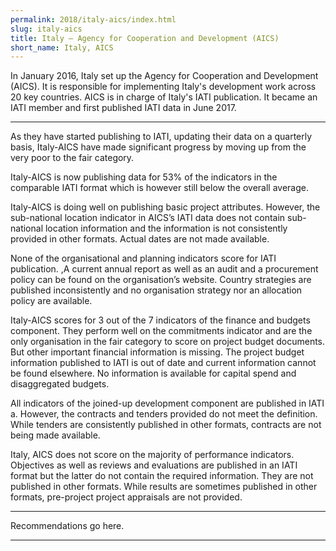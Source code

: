 ```yaml
---
permalink: 2018/italy-aics/index.html
slug: italy-aics
title: Italy – Agency for Cooperation and Development (AICS)
short_name: Italy, AICS
---
```


In January 2016, Italy set up the Agency for Cooperation and Development (AICS). It is responsible for implementing Italy's development work across 20 key countries. AICS is in charge of Italy's IATI publication. It became an IATI member and first published IATI data in June 2017. 

---

As they have started publishing to IATI, updating their data on a quarterly basis, Italy-AICS have made significant progress by moving up from the very poor to the fair category. 

Italy-AICS is now publishing data for 53% of the indicators in the comparable IATI format which is however still below the overall average.  

Italy-AICS is doing well on publishing basic project attributes. However, the sub-national location indicator in AICS’s IATI data does not contain sub-national location information and the information is not consistently provided in other formats. Actual dates are not made available.

None of the organisational and planning indicators score for IATI publication. ,A current annual report as well as an audit and a procurement policy can be found on the organisation’s website. Country strategies are published inconsistently and no organisation strategy nor an allocation policy are available. 

Italy-AICS scores for 3 out of the 7 indicators of the finance and budgets component. They perform well on the commitments indicator and are the only organisation in the fair category to score on project budget documents. But other important financial information is missing. The project budget information published to IATI is out of date and current information cannot be found elsewhere. No information is available for capital spend and disaggregated budgets.

All indicators of the joined-up development component are published in IATI a. However, the contracts and tenders provided do not meet the definition. While tenders are consistently published in other formats, contracts are not being made available. 

Italy, AICS does not score on the majority of performance indicators. Objectives as well as reviews and evaluations are published in an IATI format but the latter do not contain the required information. They are not published in other formats.  While results are sometimes published in other formats, pre-project project appraisals are not provided.



---

Recommendations go here.

---
